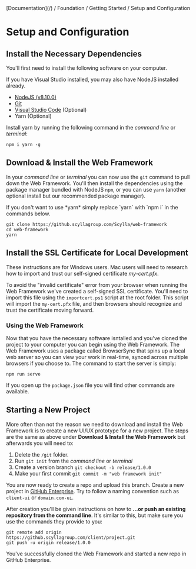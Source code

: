 <div class="breadcrumbs">
[Documentation](/) / Foundation / Getting Started / Setup and Configuration
</div>

# Setup and Configuration

## Install the Necessary Dependencies

You'll first need to install the following software on your computer. 

<p class="warning">If you have Visual Studio installed, you may also have NodeJS installed already.</p>

* [NodeJS (v8.10.0)](https://nodejs.org/dist/v8.10.0/)
* [Git](https://git-scm.com/downloads)
* [Visual Studio Code]() (Optional)
* Yarn (Optional)

Install yarn by running the following command in the *command line* or *terminal*:

```
npm i yarn -g
```

## Download & Install the Web Framework

In your *command line* or *terminal* you can now use the `git` command to pull down the Web Framework. You'll then install the dependencies using the package manager bundled with NodeJS `npm`, or you can use `yarn` (another optional install but our recommended package manager).

<p class="warning">If you don't want to use *yarn* simply replace `yarn` with `npm i` in the commands below.</p>

```
git clone https://github.scyllagroup.com/Scylla/web-framework
cd web-framework
yarn
```

## Install the SSL Certificate for Local Development

<p class="danger">These instructions are for Windows users. Mac users will need to research how to import and trust our self-signed certificate <em>my-cert.pfx</em>.</p>

To avoid the "invalid certificate" error from your browser when running the Web Framework we've created a self-signed SSL certificate. You'll need to import this file using the `importcert.ps1` script at the root folder. This script will import the `my-cert.pfx` file, and then browsers should recognize and trust the certificate moving forward.

### Using the Web Framework

Now that you have the necessary software isntalled and you've cloned the project to your computer you can begin using the Web Framework. The Web Framework uses a package called BrowserSync that spins up a local web server so you can view your work in real-time, synced across multiple browsers if you choose to. The command to start the server is simply: 

```
npm run serve
```

If you open up the `package.json` file you will find other commands are available.

## Starting a New Project

More often than not the reason we need to download and install the Web Framework is to create a new UI/UX prototype for a new project. The steps are the same as above under **Download & Install the Web Framework** but afterwards you will need to:

1. Delete the `/git` folder.
2. Run `git init` from the *command line* or *terminal*
3. Create a version branch `git checkout -b release/1.0.0`
4. Make your first commit `git commit -m "web framework init"`

You are now ready to create a repo and upload this branch. Create a new project in [GitHub Enterprise](https://github.scyllagroup.com/). Try to follow a naming convention such as `client-ui` or `domain.com-ui`.

After creation you'll be given instructions on how to **...or push an existing repository from the command line**. It's similar to this, but make sure you use the commands they provide to you:

```
git remote add origin https://github.scyllagroup.com/client/project.git
git push -u origin release/1.0.0
```  

You've successfully cloned the Web Framework and started a new repo in GitHub Enterprise.